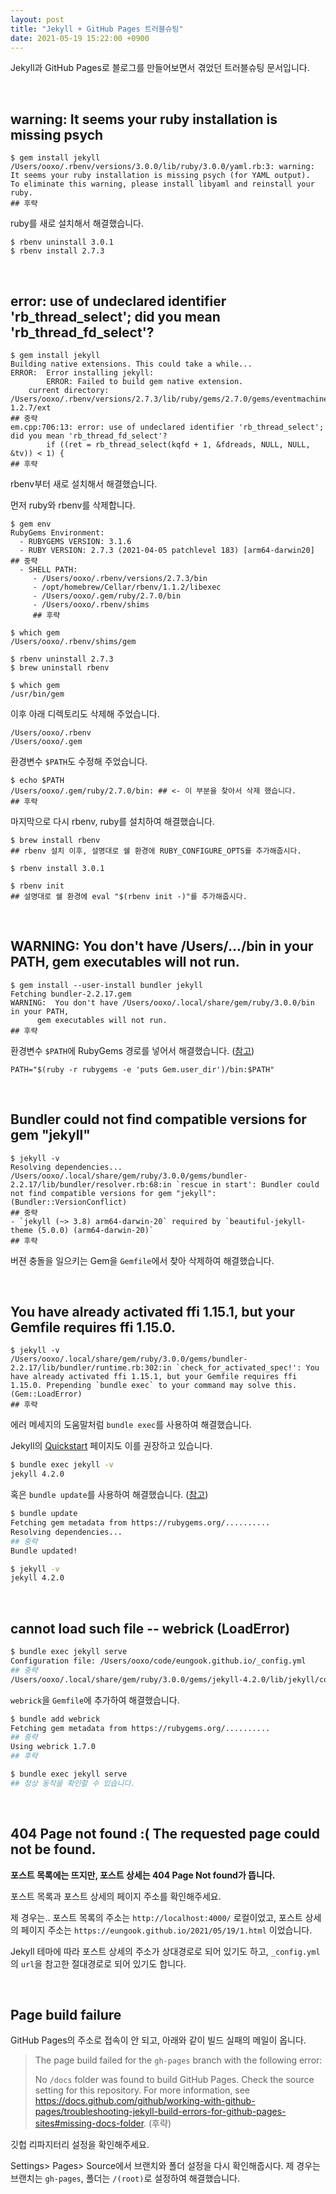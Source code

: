 ```yaml
---
layout: post
title: "Jekyll + GitHub Pages 트러블슈팅"
date: 2021-05-19 15:22:00 +0900
---
```


Jekyll과 GitHub Pages로 블로그를 만들어보면서 겪었던 트러블슈팅 문서입니다.

<br>

## warning: It seems your ruby installation is missing psych

```shell
$ gem install jekyll
/Users/ooxo/.rbenv/versions/3.0.0/lib/ruby/3.0.0/yaml.rb:3: warning: It seems your ruby installation is missing psych (for YAML output).
To eliminate this warning, please install libyaml and reinstall your ruby.
## 후략
```
ruby를 새로 설치해서 해결했습니다.
```shell
$ rbenv uninstall 3.0.1
$ rbenv install 2.7.3
```

<br>

## error: use of undeclared identifier 'rb_thread_select'; did you mean 'rb_thread_fd_select'?

```shell
$ gem install jekyll 
Building native extensions. This could take a while...
ERROR:  Error installing jekyll:
        ERROR: Failed to build gem native extension.
    current directory: /Users/ooxo/.rbenv/versions/2.7.3/lib/ruby/gems/2.7.0/gems/eventmachine-1.2.7/ext
## 중략
em.cpp:706:13: error: use of undeclared identifier 'rb_thread_select'; did you mean 'rb_thread_fd_select'?
        if ((ret = rb_thread_select(kqfd + 1, &fdreads, NULL, NULL, &tv)) < 1) {
## 후략
```
rbenv부터 새로 설치해서 해결했습니다.

먼저 ruby와 rbenv를 삭제합니다.
```shell
$ gem env  
RubyGems Environment:
  - RUBYGEMS VERSION: 3.1.6
  - RUBY VERSION: 2.7.3 (2021-04-05 patchlevel 183) [arm64-darwin20]
## 중략
  - SHELL PATH:
     - /Users/ooxo/.rbenv/versions/2.7.3/bin
     - /opt/homebrew/Cellar/rbenv/1.1.2/libexec
     - /Users/ooxo/.gem/ruby/2.7.0/bin
     - /Users/ooxo/.rbenv/shims
     ## 후략

$ which gem
/Users/ooxo/.rbenv/shims/gem

$ rbenv uninstall 2.7.3
$ brew uninstall rbenv

$ which gem
/usr/bin/gem
```

이후 아래 디렉토리도 삭제해 주었습니다.
```
/Users/ooxo/.rbenv
/Users/ooxo/.gem
```

환경변수 `$PATH`도 수정해 주었습니다.
```shell
$ echo $PATH
/Users/ooxo/.gem/ruby/2.7.0/bin: ## <- 이 부분을 찾아서 삭제 했습니다.
## 후략
```

마지막으로 다시 rbenv, ruby를 설치하여 해결했습니다.
```shell
$ brew install rbenv
## rbenv 설치 이후, 설명대로 쉘 환경에 RUBY_CONFIGURE_OPTS를 추가해줍시다.

$ rbenv install 3.0.1

$ rbenv init
## 설명대로 쉘 환경에 eval "$(rbenv init -)"를 추가해줍시다.
```

<br>

## WARNING:  You don't have /Users/.../bin in your PATH, gem executables will not run.

```shell
$ gem install --user-install bundler jekyll
Fetching bundler-2.2.17.gem
WARNING:  You don't have /Users/ooxo/.local/share/gem/ruby/3.0.0/bin in your PATH,
	  gem executables will not run.
## 후략
```

환경변수 `$PATH`에 RubyGems 경로를 넣어서 해결했습니다. ([참고](https://guides.rubygems.org/faqs/#i-installed-gems-with---user-install-and-their-commands-are-not-available))

```shell
PATH="$(ruby -r rubygems -e 'puts Gem.user_dir')/bin:$PATH"
```

<br>

## Bundler could not find compatible versions for gem "jekyll"

```shell
$ jekyll -v
Resolving dependencies...
/Users/ooxo/.local/share/gem/ruby/3.0.0/gems/bundler-2.2.17/lib/bundler/resolver.rb:68:in `rescue in start': Bundler could not find compatible versions for gem "jekyll": (Bundler::VersionConflict)
## 중략
- `jekyll (~> 3.8) arm64-darwin-20` required by `beautiful-jekyll-theme (5.0.0) (arm64-darwin-20)`
## 후략
```

버젼 충돌을 일으키는 Gem을 `Gemfile`에서 찾아 삭제하여 해결했습니다.

<br>

## You have already activated ffi 1.15.1, but your Gemfile requires ffi 1.15.0.

```shell
$ jekyll -v
/Users/ooxo/.local/share/gem/ruby/3.0.0/gems/bundler-2.2.17/lib/bundler/runtime.rb:302:in `check_for_activated_spec!': You have already activated ffi 1.15.1, but your Gemfile requires ffi 1.15.0. Prepending `bundle exec` to your command may solve this. (Gem::LoadError)
## 후략
```

에러 메세지의 도움말처럼 `bundle exec`를 사용하여 해결했습니다.

Jekyll의 [Quickstart](https://jekyllrb.com/docs/) 페이지도 이를 권장하고 있습니다.

```sh
$ bundle exec jekyll -v
jekyll 4.2.0
```

혹은 `bundle update`를 사용하여 해결했습니다. ([참고](https://yehudakatz.com/2011/05/30/gem-versioning-and-bundler-doing-it-right/))

```sh
$ bundle update
Fetching gem metadata from https://rubygems.org/..........
Resolving dependencies...
## 중략
Bundle updated!

$ jekyll -v
jekyll 4.2.0
```

<br>

## cannot load such file -- webrick (LoadError)

```sh
$ bundle exec jekyll serve
Configuration file: /Users/ooxo/code/eungook.github.io/_config.yml
## 중략
/Users/ooxo/.local/share/gem/ruby/3.0.0/gems/jekyll-4.2.0/lib/jekyll/commands/serve/servlet.rb:3:in `require': cannot load such file -- webrick (LoadError)
```

`webrick`을 `Gemfile`에 추가하여 해결했습니다.

```sh
$ bundle add webrick
Fetching gem metadata from https://rubygems.org/..........
## 중략
Using webrick 1.7.0
## 후략

$ bundle exec jekyll serve
## 정상 동작을 확인할 수 있습니다.
```

<br>

## 404 Page not found :( The requested page could not be found.

**포스트 목록에는 뜨지만, 포스트 상세는 404 Page Not found가 뜹니다.**

포스트 목록과 포스트 상세의 페이지 주소를 확인해주세요.

제 경우는.. 포스트 목록의 주소는 `http://localhost:4000/` 로컬이었고,
포스트 상세의 페이지 주소는 `https://eungook.github.io/2021/05/19/1.html` 이었습니다.

Jekyll 테마에 따라 포스트 상세의 주소가 상대경로로 되어 있기도 하고,
`_config.yml`의 `url`을 참고한 절대경로로 되어 있기도 합니다.

<br>

## Page build failure

GitHub Pages의 주소로 접속이 안 되고, 아래와 같이 빌드 실패의 메일이 옵니다.

> The page build failed for the `gh-pages` branch with the following error:
>
> No `/docs` folder was found to build GitHub Pages. Check the source setting for this repository. For more information, see https://docs.github.com/github/working-with-github-pages/troubleshooting-jekyll-build-errors-for-github-pages-sites#missing-docs-folder. (후략)

깃헙 리파지터리 설정을 확인해주세요.

Settings> Pages> Source에서 브랜치와 폴더 설정을 다시 확인해줍시다.
제 경우는 브랜치는 `gh-pages`, 폴더는 `/(root)`로 설정하여 해결했습니다.